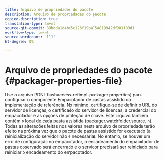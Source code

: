 ```yaml
---
title: Arquivo de propriedades do pacote
description: Arquivo de propriedades do pacote
copied-description: true
translation-type: tm+mt
source-git-commit: 89bdda1d4bd5c126f19ba75a819942df901183d1
workflow-type: tm+mt
source-wordcount: '111'
ht-degree: 0%

---
```



# Arquivo de propriedades do pacote {#packager-properties-file}

Use o arquivo [!DNL flashaccess-refimpl-packager.properties] para configurar o componente Empacotador de pastas assistido da implementação de referência. No mínimo, certifique-se de definir o URL do servidor de licenças, o certificado do servidor de licenças, a credencial do empacotador e as opções de proteção de chave. Este arquivo também contém o local de cada pasta assistida (packager.watchfolder.source. `n`). Todas as alterações feitas nos valores neste arquivo de propriedade terão efeito na próxima vez que o pacote de pastas assistido for executado (a reinicialização do servidor não é necessária). No entanto, se houver um erro de configuração no empacotador, o encadeamento do empacotador de pastas observado será encerrado e o servidor precisará ser reiniciado para reiniciar o encadeamento do empacotador.
